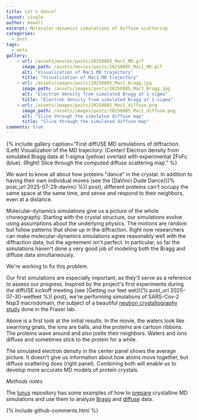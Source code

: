 ```yaml
---
title: Let's dance!
layout: single
author: mewall
excerpt: Molecular-dynamics simulations of diffuse scattering
categories:
  - post
tags:
  - meta
gallery:
    - url: /assets/movies/posts/20250805_Mac1_MD.gif
      image_path: /assets/movies/posts/20250805_Mac1_MD.gif
      alt: "Visualization of Mac1 MD trajectory"
      title: "Visualization of Mac1 MD trajectory"
    - url: /assets/images/posts/20250805_Mac1_Bragg.jpg
      image_path: /assets/images/posts/20250805_Mac1_Bragg.jpg
      alt: "Electron density from simulated Bragg at 1-sigma"
      title: "Electron density from simulated Bragg at 1-sigma"
    - url: /assets/images/posts/20250805_Mac1_diffuse.png
      image_path: /assets/images/posts/20250805_Mac1_diffuse.png
      alt: "Slice through the simulated diffuse map"
      title: "Slice through the simulated diffuse map"
comments: true
---
```



{% include gallery caption="First diffUSE MD simulations of diffraction. (Left) Visualization of the MD trajectory. (Center) Electron density from simulated Bragg data at 1\-sigma (yellow) overlaid with experimental 2FoFc (blue). (Right) Slice through the computed diffuse scattering map." %}

We want to know all about how proteins "dance" in the crystal. In addition to having their own individual moves (see the [DaVinci Dude Dance]({% post_url 2025-07-29-davinci %}) post), different proteins can't occupy the same space at the same time, and sense and respond to their neighbors, even at a distance. 

Molecular-dynamics simulations give us a picture of the whole choreography. Starting with the crystal structure, our simulations evolve using assumptions about the underlying physics. The motions are random but follow patterns that show up in the diffraction. Right now researchers can make molecular-dynamics simulations agree reasonably well with the diffraction data, but the agreement isn't perfect. In particular, so far the simulations haven't done a very good job of modeling both the Bragg and diffuse data simultaneously.

We're working to fix this problem.

Our first simulations are especially important, as they'll serve as a reference to assess our progress. Inspired by the project's first experiments during the diffUSE kickoff meeting (see [Getting our feet wet]({% post_url 2025-07-30-wetfeet %}) post), we're performing simulations of SARS-Cov-2 Nsp3 macrodomain, the subject of a beautiful [neutron crystallography study](https://pmc.ncbi.nlm.nih.gov/articles/PMC9140965/) done in the Fraser lab. 


Above is a first look at the initial results. In the movie, the waters look like swarming gnats, the ions are balls, and the proteins are cartoon ribbons. The proteins wave around and also jostle their neighbors. Waters and ions diffuse and sometimes stick to the protein for a while. 

The simulated electron density in the center panel shows the average picture. It doesn't give us information about how atoms move together, but diffuse scattering does (right panel). Combining both will enable us to develop more accurate MD models of protein crystals.

*Methods notes*

The [lunus](http://github.com.lanl/lunus) repository has some examples of how to [prepare](https://github.com/lanl/lunus/tree/master/examples/tutorials/crystalline_MD_prep) crystalline MD simulations and use them to analyze [Bragg](https://github.com/lanl/lunus/tree/master/examples/tutorials/crystalline_MD_analysis_bragg) and [diffuse](https://github.com/lanl/lunus/tree/master/examples/tutorials/crystalline_MD_analysis_diffuse) data. 

{% include github-comments.html %}
